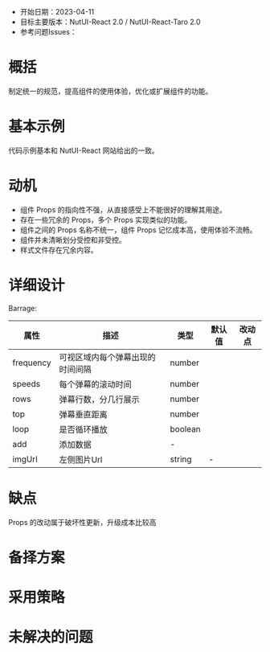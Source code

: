 - 开始日期：2023-04-11
- 目标主要版本：NutUI-React 2.0 / NutUI-React-Taro 2.0
- 参考问题Issues：

# 概括

制定统一的规范，提高组件的使用体验，优化或扩展组件的功能。


# 基本示例

代码示例基本和 NutUI-React 网站给出的一致。


# 动机

- 组件 Props 的指向性不强，从直接感受上不能很好的理解其用途。
- 存在一些冗余的 Props，多个 Props 实现类似的功能。
- 组件之间的 Props 名称不统一，组件 Props 记忆成本高，使用体验不流畅。
- 组件并未清晰划分受控和非受控。
- 样式文件存在冗余内容。


# 详细设计


Barrage:

| 属性 | 描述 | 类型 | 默认值 | 改动点 |
| --- | --- | --- | --- | --- |
| frequency | 可视区域内每个弹幕出现的时间间隔 | number |  |  |
| speeds | 每个弹幕的滚动时间 | number |  |  |
| rows | 弹幕行数，分几行展示 | number |  |  |
| top | 弹幕垂直距离 | number |  |  |
| loop | 是否循环播放 | boolean |  |  |
| add | 添加数据 | - |  |  |
| imgUrl | 左侧图片Url | string | - |  |


# 缺点

Props 的改动属于破坏性更新，升级成本比较高

# 备择方案


# 采用策略


# 未解决的问题

